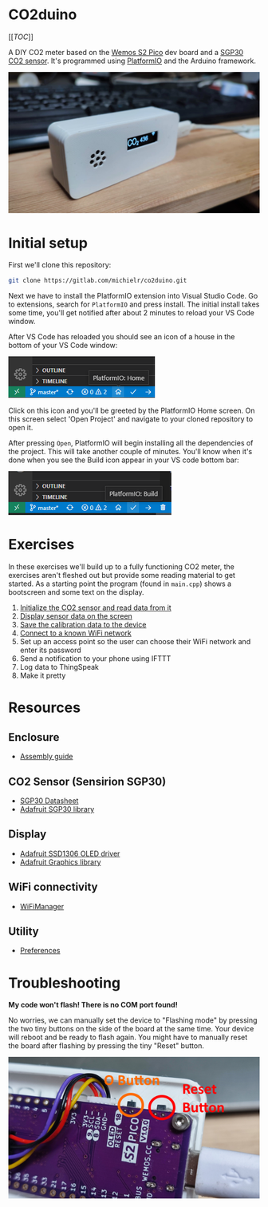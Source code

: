 # CO2duino

[[_TOC_]]

A DIY CO2 meter based on the [Wemos S2 Pico](https://www.wemos.cc/en/latest/s2/s2_pico.html) dev board and a [SGP30 CO2 sensor](https://www.tinytronics.nl/shop/nl/sensoren/lucht/gas/sgp30-tvoc-en-eco2-sensor-module). It's programmed using [PlatformIO](https://platformio.org/) and the Arduino framework.


![A photo of the end result](/assets/co2-meter.jpeg "Photo")


# Initial setup

First we'll clone this repository:

```sh
git clone https://gitlab.com/michielr/co2duino.git
```

Next we have to install the PlatformIO extension into Visual Studio Code. Go to extensions, search for `PlatformIO` and press install. The initial install takes some time, you'll get notified after about 2 minutes to reload your VS Code window.

After VS Code has reloaded you should see an icon of a house in the bottom of your VS Code window:

![Home icon](/assets/home-icon.png "Home Icon")

Click on this icon and you'll be greeted by the PlatformIO Home screen. On this screen select 'Open Project' and navigate to your cloned repository to open it.

After pressing `Open`, PlatformIO will begin installing all the dependencies of the project. This will take another couple of minutes. You'll know when it's done when you see the Build icon appear in your VS code bottom bar:

![Build icon](/assets/build-icon.png "Build Icon")


# Exercises

In these exercises we'll build up to a fully functioning CO2 meter, the exercises aren't fleshed out but provide some reading material to get started. As a starting point the program (found in `main.cpp`) shows a bootscreen and some text on the display.

1. [Initialize the CO2 sensor and read data from it](exercises/initialize-sensor.md)
2. [Display sensor data on the screen](exercises/display-sensor-data.md)
3. [Save the calibration data to the device](exercises/sensor-calibration.md)
4. [Connect to a known WiFi network](exercises/connect-wifi.md)
5. Set up an access point so the user can choose their WiFi network and enter its password
6. Send a notification to your phone using IFTTT
7. Log data to ThingSpeak
8. Make it pretty

# Resources

## Enclosure

- [Assembly guide](assembly.md)

## CO2 Sensor (Sensirion SGP30)

- [SGP30 Datasheet](https://sensirion.com/media/documents/984E0DD5/61644B8B/Sensirion_Gas_Sensors_Datasheet_SGP30.pdf)
- [Adafruit SGP30 library](https://github.com/adafruit/Adafruit_SGP30)

## Display

- [Adafruit SSD1306 OLED driver](https://github.com/adafruit/Adafruit_SSD1306)
- [Adafruit Graphics library](https://learn.adafruit.com/adafruit-gfx-graphics-library)

## WiFi connectivity

- [WiFiManager](https://github.com/tzapu/WiFiManager)

## Utility

- [Preferences](https://espressif-docs.readthedocs-hosted.com/projects/arduino-esp32/en/latest/api/preferences.html)

# Troubleshooting

**My code won't flash! There is no COM port found!**

No worries, we can manually set the device to "Flashing mode" by pressing the two tiny buttons on the side of the board at the same time. Your device will reboot and be ready to flash again. You might have to manually reset the board after flashing by pressing the tiny "Reset" button.

![Buttons](/assets/troubleshoot-reset.png "Buttons")